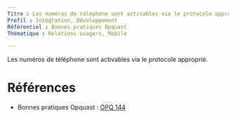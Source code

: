 ```yaml
---
Titre : Les numéros de téléphone sont activables via le protocole approprié.
Profil : Intégration, Développement
Référentiel : Bonnes pratiques Opquast
Thématique : Relations usagers, Mobile

---
```

Les numéros de téléphone sont activables via le protocole approprié.

# Références

*   Bonnes pratiques Opquast : [OPQ 144](https://checklists.opquast.com/fr/qualiteweb/les-numeros-de-telephone-sont-activables-via-le-protocole-approprie)
